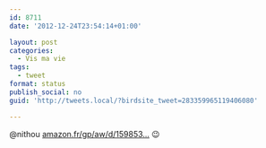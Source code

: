 ```yaml
---
id: 8711
date: '2012-12-24T23:54:14+01:00'

layout: post
categories:
  - Vis ma vie
tags:
  - tweet
format: status
publish_social: no
guid: 'http://tweets.local/?birdsite_tweet=283359965119406080'

---
```


@nithou [amazon.fr/gp/aw/d/159853…](http://www.amazon.fr/gp/aw/d/1598530496) 😉